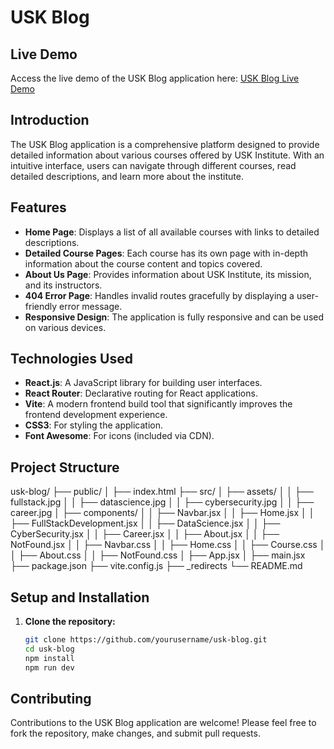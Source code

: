 # USK Blog

## Live Demo
Access the live demo of the USK Blog application here: [USK Blog Live Demo](https://your-netlify-url.netlify.app/)

## Introduction
The USK Blog application is a comprehensive platform designed to provide detailed information about various courses offered by USK Institute. With an intuitive interface, users can navigate through different courses, read detailed descriptions, and learn more about the institute.

## Features
- **Home Page**: Displays a list of all available courses with links to detailed descriptions.
- **Detailed Course Pages**: Each course has its own page with in-depth information about the course content and topics covered.
- **About Us Page**: Provides information about USK Institute, its mission, and its instructors.
- **404 Error Page**: Handles invalid routes gracefully by displaying a user-friendly error message.
- **Responsive Design**: The application is fully responsive and can be used on various devices.

## Technologies Used
- **React.js**: A JavaScript library for building user interfaces.
- **React Router**: Declarative routing for React applications.
- **Vite**: A modern frontend build tool that significantly improves the frontend development experience.
- **CSS3**: For styling the application.
- **Font Awesome**: For icons (included via CDN).

## Project Structure
usk-blog/
├── public/
│ ├── index.html
├── src/
│ ├── assets/
│ │ ├── fullstack.jpg
│ │ ├── datascience.jpg
│ │ ├── cybersecurity.jpg
│ │ ├── career.jpg
│ ├── components/
│ │ ├── Navbar.jsx
│ │ ├── Home.jsx
│ │ ├── FullStackDevelopment.jsx
│ │ ├── DataScience.jsx
│ │ ├── CyberSecurity.jsx
│ │ ├── Career.jsx
│ │ ├── About.jsx
│ │ ├── NotFound.jsx
│ │ ├── Navbar.css
│ │ ├── Home.css
│ │ ├── Course.css
│ │ ├── About.css
│ │ ├── NotFound.css
│ ├── App.jsx
│ ├── main.jsx
├── package.json
├── vite.config.js
├── _redirects
└── README.md
## Setup and Installation
1. **Clone the repository:**
   ```bash
   git clone https://github.com/yourusername/usk-blog.git
   cd usk-blog
   npm install
   npm run dev

## Contributing
Contributions to the USK Blog application are welcome! Please feel free to fork the repository, make changes, and submit pull requests.